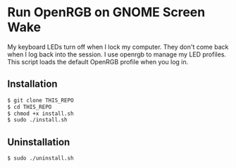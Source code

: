 # Run OpenRGB on GNOME Screen Wake

My keyboard LEDs turn off when I lock my computer. They don't come back when I log back into the session.
I use openrgb to manage my LED profiles. This script loads the default OpenRGB profile when you log in.

## Installation

```bash
$ git clone THIS_REPO
$ cd THIS_REPO
$ chmod +x install.sh
$ sudo ./install.sh
```

## Uninstallation

```bash
$ sudo ./uninstall.sh
```
